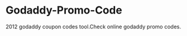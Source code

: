 Godaddy-Promo-Code
==================

2012 godaddy coupon codes tool.Check online godaddy promo codes.